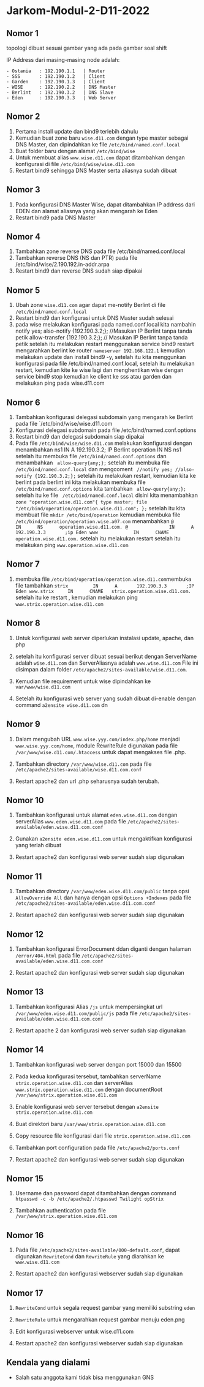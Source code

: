 # Jarkom-Modul-2-D11-2022

## Nomor 1

topologi dibuat sesuai gambar yang ada pada gambar soal shift

IP Address dari masing-masing node adalah:

    - Ostania	: 192.190.1.1	| Router
    - SSS		: 192.190.1.2	| Client
    - Garden	: 192.190.1.3	| Client
    - WISE		: 192.190.2.2	| DNS Master
    - Berlint	: 192.190.3.2	| DNS Slave
    - Eden		: 192.190.3.3	| Web Server

## Nomor 2

1. Pertama install update dan bind9 terlebih dahulu
2. Kemudian buat zone baru `wise.d11.com` dengan type master sebagai DNS Master, dan dipindahkan ke file `/etc/bind/named.conf.local`
3. Buat folder baru dengan alamat `/etc/bind/wise`
4. Untuk membuat alias `www.wise.d11.com` dapat ditambahkan dengan konfigurasi di file `/etc/bind/wise/wise.d11.com`
5. Restart bind9 sehingga DNS Master serta aliasnya sudah dibuat

## Nomor 3

1. Pada konfigurasi DNS Master Wise, dapat ditambahkan IP address dari EDEN dan alamat aliasnya yang akan mengarah ke Eden
2. Restart bind9 pada DNS Master

## Nomor 4

1. Tambahkan zone reverse DNS pada file /etc/bind/named.conf.local
2. Tambahkan reverse DNS (NS dan PTR) pada file /etc/bind/wise/2.190.192.in-addr.arpa
3. Restart bind9 dan reverse DNS sudah siap dipakai

## Nomor 5

1. Ubah zone `wise.d11.com` agar dapat me-notify Berlint di file `/etc/bind/named.conf.local`
2. Restart bind9 dan konfigurasi untuk DNS Master sudah selesai
3. pada wise melakukan konfigurasi pada named.conf.local kita nambahin notify yes; 
        also-notify {192.190.3.2;};  //Masukan IP Berlint tanpa tanda petik
        allow-transfer {192.190.3.2;}; // Masukan IP Berlint tanpa tanda petik
        setelah itu melakukan restart menggunakan service bind9 restart
mengarahkan berlint ke router `nameserver 192.168.122.1` kemudian melakukan update dan install bind9 -y, setelah itu kita menggunkan konfigurasi pada file /etc/bind/named.conf.local, setelah itu melakukan restart, kemudian kite ke wise lagi dan menghentikan wise dengan service bind9 stop kemudian ke client ke sss atau garden dan melakukan ping pada wise.d11.com 

## Nomor 6

1. Tambahkan konfigurasi delegasi subdomain yang mengarah ke Berlint pada file `/etc/bind/wise/wise.d11.com
2. Konfigurasi delegasi subdomain pada file /etc/bind/named.conf.options
3. Restart bind9 dan delegasi subdomain siap dipakai
4. Pada file `/etc/bind/wise/wise.d11.com` melakukan konfigurasi dengan menambahkan ns1             IN      A       192.190.3.2; IP Berlint
operation           IN      NS      ns1
setelah itu membuka file `/etc/bind/named.conf.options` dan menambahkan ` allow-query{any;};` setelah itu membuka file `/etc/bind/named.conf.local` dan mengcoment ` //notify yes;
        //also-notify {192.190.3.2;};`
setelah itu melakukan restart, kemudian kita ke berlint pada berlint ini kita melakukan membuka file `/etc/bind/named.conf.options` kita tambahkan ` allow-query{any;};` setelah itu ke file ` /etc/bind/named.conf.local` disini kita menambahkan `zone "operation.wise.d11.com"{
        type master;
        file "/etc/bind/operation/operation.wise.d11.com";
};` setelah itu kita membuat file `mkdir /etc/bind/operation` 
kemudian membuka file `/etc/bind/operation/operation.wise.a07.com` menambahkan `@               IN      NS      operation.wise.d11.com.
@               IN      A       192.190.3.3       ;ip Eden
www             IN      CNAME   operation.wise.d11.com.`
setelah itu melakukan restart setelah itu melakukan ping `www.operation.wise.d11.com`  

## Nomor 7
1. membuka file `/etc/bind/operation/operation.wise.d11.com`membuka file tambahkan `strix         IN      A       192.190.3.3       ;IP Eden
www.strix     IN      CNAME   strix.operation.wise.d11.com.` setelah itu ke restart , kemudian melakukan ping `www.strix.operation.wise.d11.com`

## Nomor 8 

1. Untuk konfigurasi web server diperlukan instalasi update, apache, dan php

2. setelah itu konfigurasi server dibuat sesuai berikut dengan ServerName adalah `wise.d11.com` dan ServerAliasnya adalah `www.wise.d11.com` File ini disimpan dalam folder `/etc/apache2/sites-available/wise.d11.com`.

3. Kemudian file requirement untuk wise dipindahkan ke `var/www/wise.d11.com`

4. Setelah itu konfigurasi web server yang sudah dibuat di-enable dengan command `a2ensite wise.d11.com` dn

## Nomor 9

1. Dalam mengubah URL `www.wise.yyy.com/index.php/home` menjadi `www.wise.yyy.com/home`, module RewriteRule digunakan pada file `/var/www/wise.d11.com/.htaccess` untuk dapat mengakses file .php.

2. Tambahkan directory `/var/www/wise.d11.com` pada file `/etc/apache2/sites-available/wise.d11.com.conf`

3. Restart apache2 dan url .php seharusnya sudah terubah.

## Nomor 10

1. Tambahkan konfigurasi untuk alamat `eden.wise.d11.com` dengan serverAlias `www.eden.wise.d11.com` pada file `/etc/apache2/sites-available/eden.wise.d11.com.conf`

2. Gunakan `a2ensite eden.wise.d11.com` untuk mengaktifkan konfigurasi yang terlah dibuat

3. Restart apache2 dan konfigurasi web server sudah siap digunakan

## Nomor 11

1. Tambahkan directory `/var/www/eden.wise.d11.com/public` tanpa opsi `AllowOverride All` dan hanya dengan opsi `Options +Indexes` pada file `/etc/apache2/sites-available/eden.wise.d11.com.conf`

2. Restart apache2 dan konfigurasi web server sudah siap digunakan

## Nomor 12

1. Tambahkan konfigurasi ErrorDocument ddan diganti dengan halaman `/error/404.html` pada file `/etc/apache2/sites-available/eden.wise.d11.com.conf`

2. Restart apache2 dan konfigurasi web server sudah siap digunakan

## Nomor 13

1. Tambahkan konfigurasi Alias `/js` untuk mempersingkat url `/var/www/eden.wise.d11.com/public/js` pada file `/etc/apache2/sites-available/eden.wise.d11.com.conf`

2. Restart apache 2 dan konfigurasi web server sudah siap digunakan

## Nomor 14

1. Tambahkan konfigurasi web server dengan port 15000 dan 15500

2. Pada kedua konfigurasi tersebut, tambahkan serverName `strix.operation.wise.d11.com` dan serverAlias `www.strix.operation.wise.d11.com` dengan documentRoot `/var/www/strix.operation.wise.d11.com`

3. Enable konfigurasi web server tersebut dengan `a2ensite strix.operation.wise.d11.com`

4. Buat direktori baru `/var/www/strix.operation.wise.d11.com`

5. Copy resource file konfigurasi dari file `strix.operation.wise.d11.com`

6. Tambahkan port configuration pada file `/etc/apache2/ports.conf`

7. Restart apache2 dan konfigurasi web server sudah siap digunakan

## Nomor 15

1. Username dan password dapat ditambahkan dengan command `htpasswd -c -b /etc/apache2/.htpasswd Twilight opStrix`

2. Tambahkan authentication pada file `/var/www/strix.operation.wise.d11.com`

## Nomor 16

1. Pada file `/etc/apache2/sites-available/000-default.conf`, dapat digunakan `RewriteCond` dan `RewriteRule` yang diarahkan ke `www.wise.d11.com`

2. Restart apache2 dan konfigurasi webserver sudah siap digunakan

## Nomor 17

1. `RewriteCond` untuk segala request gambar yang memiliki substring `eden`

2. `RewriteRule` untuk mengarahkan request gambar menuju eden.png

3. Edit konfigurasi webserver untuk wise.d11.com

4. Restart apache2 dan konfigurasi webserver sudah siap digunakan

## Kendala yang dialami
- Salah satu anggota kami  tidak bisa menggunakan GNS 
